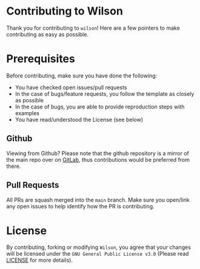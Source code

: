 # Contributing to Wilson
Thank you for contributing to `wilson`! Here are a few pointers to make contributing as easy as possible.
# Prerequisites
Before contributing, make sure you have done the following:
- You have checked open issues/pull requests
- In the case of bugs/feature requests, you follow the template as closely as possible
- In the case of bugs, you are able to provide reproduction steps with examples
- You have read/understood the License (see below)
## Github
Viewing from Github? Please note that the github repository is a mirror of the main repo over on [GitLab](https://gitlab.com/roguesensei/wilson), thus contributions would be preferred from there.
## Pull Requests
All PRs are squash merged into the `main` branch. Make sure you open/link any open issues to help identify how the PR is contributing.
# License
By contributing, forking or modifying `Wilson`, you agree that your changes will be licensed under the `GNU General Public License v3.0` (Please read [LICENSE](https://gitlab.com/roguesensei/wilson/-/blob/stable/LICENSE) for more details).
